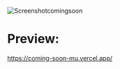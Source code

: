 ![Screenshotcomingsoon](https://user-images.githubusercontent.com/77617593/115731216-3fba0480-a387-11eb-9bdc-f8cf26a4ba62.png)
# Preview:
https://coming-soon-mu.vercel.app/
